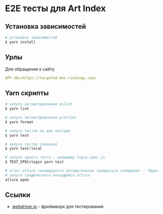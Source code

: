 # E2E тесты для Art Index

## Установка зависимостей

```bash
# установка зависимостей
$ yarn install
```

## Урлы

Для обращения к сайту

```yaml
APP_URL=https://targeted-dev.rinalogy.com/
```

## Yarn скрипты

```bash
# запуск автоисправления eslint
$ yarn lint

# запуск автоисправления prettier
$ yarn format

# запуск тестов на дев контуре
$ yarn test

# запуск тестов локально
$ yarn test:local

# запуск одного теста , например login.spec.js
$ TEST_SPEC=login yarn test

# отчет allure генерируется автоматически (дождаться сообщения -- Report successfully generated to allure-report)
# запуск графического интерфейса allure
allure open

```

## Ссылки

-   [webdriver.io](https://webdriver.io/docs/gettingstarted) - фреймворк для тестирования
